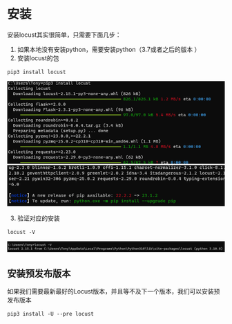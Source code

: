 # 安装
安装locust其实很简单，只需要下面几步：
1. 如果本地没有安装python，需要安装python（3.7或者之后的版本 ）
2. 安装locust的包

```shell
pip3 install locust
```

![img.png](img.png)
![img_1.png](img_1.png)

3. 验证对应的安装

```shell
locust -V
```

![img_2.png](img_2.png)

## 安装预发布版本
如果我们需要最新最好的Locust版本，并且等不及下一个版本，我们可以安装预发布版本

```shell
pip3 install -U --pre locust
```